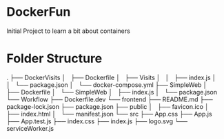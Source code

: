 # DockerFun
Initial Project to learn a bit about containers

# Folder Structure

.
├── DockerVisits
│   ├── Dockerfile
│   ├── Visits
│   │   ├── index.js
│   │   └── package.json
│   └── docker-compose.yml
├── SimpleWeb
│   ├── Dockerfile
│   └── SimpleWeb
│       ├── index.js
│       └── package.json
└── Workflow
    ├── Dockerfile.dev
    └── frontend
        ├── README.md
        ├── package-lock.json
        ├── package.json
        ├── public
        │   ├── favicon.ico
        │   ├── index.html
        │   └── manifest.json
        └── src
            ├── App.css
            ├── App.js
            ├── App.test.js
            ├── index.css
            ├── index.js
            ├── logo.svg
            └── serviceWorker.js

